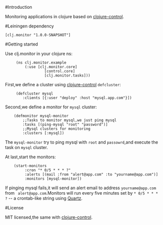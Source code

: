 #Introduction

Monitoring applications in clojure based on [clojure-control](https://github.com/killme2008/clojure-control/).

#Leiningen dependency

    [clj.monitor "1.0.0-SNAPSHOT"]

#Getting started

Use clj.monitor in your clojure ns:

    	 (ns clj.monitor.example
             (:use [clj.monitor.core]
                      [control.core]
                      [clj.monitor.tasks]))


First,we define a cluster using [clojure-control](https://github.com/killme2008/clojure-control/) `defcluster`:

		 (defcluster mysql
		    :clients [{:user "deploy" :host "mysql.app.com"}])

Second,we define a monitor for `mysql` cluster:

        (defmonitor mysql-monitor
		    ;;Tasks to monitor mysql,we just ping mysql
		    :tasks [(ping-mysql "root" "password")]
			;;Mysql clusters for monitoring
			:clusters [:mysql])

The  `mysql-monitor` try to ping mysql with `root` and `passowrd`,and execute the task on `mysql` cluster.

At last,start the monitors:

        (start-monitors
             :cron "* 0/5 * * * ?"
             :alerts [(mail :from "alert@app.com" :to "yourname@app.com")]
             :monitors [mysql-monitor])

If pinging mysql fails,it will send an alert email to address `yourname@app.com` from ` alert@app.com`.Monitors will run every five minutes set by `* 0/5 * * * ?` -- a crontab-like string using [Quartz](http://quartz-scheduler.org/).

#License

MIT licensed,the same with [clojure-control](https://github.com/killme2008/clojure-control/).





